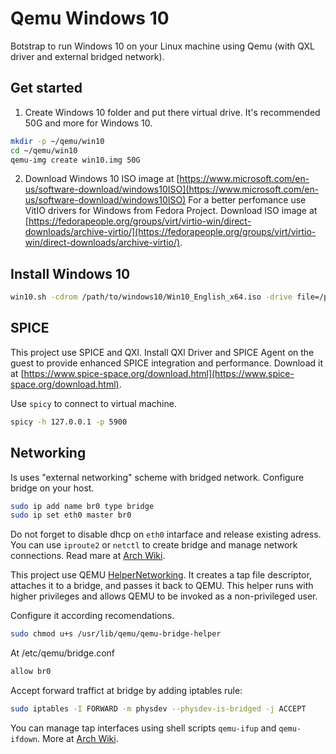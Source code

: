 # Qemu Windows 10
Botstrap to run Windows 10 on your Linux machine using Qemu (with QXL driver and external bridged network).

## Get started
1. Create Windows 10 folder and put there virtual drive. It's recommended 50G and more for Windows 10.
```sh
mkdir -p ~/qemu/win10
cd ~/qemu/win10
qemu-img create win10.img 50G
```
2. Download Windows 10 ISO image at [https://www.microsoft.com/en-us/software-download/windows10ISO](https://www.microsoft.com/en-us/software-download/windows10ISO)
For a better perfomance use VitIO drivers for Windows from Fedora Project. Download ISO image at [https://fedorapeople.org/groups/virt/virtio-win/direct-downloads/archive-virtio/](https://fedorapeople.org/groups/virt/virtio-win/direct-downloads/archive-virtio/).

## Install Windows 10
```sh
win10.sh -cdrom /path/to/windows10/Win10_English_x64.iso -drive file=/path/to/VirtIO_Win_Drivers/virtio-win-0.1.149.iso,index=3,media=cdrom
```
## SPICE
This project use SPICE and QXl. Install QXl Driver and SPICE Agent on the guest to provide enhanced SPICE integration and performance. Download it at [https://www.spice-space.org/download.html](https://www.spice-space.org/download.html).

Use `spicy` to connect to virtual machine.
```sh
spicy -h 127.0.0.1 -p 5900
```

## Networking
Is uses "external networking" scheme with bridged network. Configure bridge on your host.
```sh
sudo ip add name br0 type bridge
sudo ip set eth0 master br0
```
Do not forget to disable dhcp on `eth0` intarface and release existing adress. You can use `iproute2` or `netctl` to create bridge and manage network connections. Read mare at [Arch Wiki](https://wiki.archlinux.org/index.php/Network_bridge).

This project use QEMU [HelperNetworking](https://wiki.qemu.org/Features/HelperNetworking). It creates a tap file descriptor, attaches it to a bridge, and passes it back to QEMU. This helper runs with higher privileges and allows QEMU to be invoked as a non-privileged user.

Configure it according recomendations.
```sh
sudo chmod u+s /usr/lib/qemu/qemu-bridge-helper
```
At /etc/qemu/bridge.conf
```sh
allow br0
```

Accept forward traffict at bridge by adding iptables rule:
```sh
sudo iptables -I FORWARD -m physdev --physdev-is-bridged -j ACCEPT
```

You can manage tap interfaces using shell scripts `qemu-ifup` and `qemu-ifdown`. More at [Arch Wiki](https://wiki.archlinux.org/index.php/QEMU#Creating_bridge_manually).
